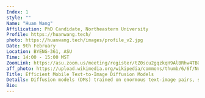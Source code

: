 ```yaml
---
Index: 1
style: ""
Name: "Huan Wang"
Affilication: PhD Candidate, Northeastern University
Profile: https://huanwang.tech/
photo: https://huanwang.tech/images/profile_v2.jpg
Date: 9th February
Location: BYENG-361, ASU
Time: 14:00 - 15:00 MST
ZoomLink: https://asu.zoom.us/meeting/register/tZ0scu2gqzkqH9AlBRhw4TBQBlU2a4ZsC_ZV
aff_photo: https://upload.wikimedia.org/wikipedia/commons/thumb/6/6f/Northeastern_seal.svg/800px-Northeastern_seal.svg.png
Title: Efficient Mobile Text-to-Image Diffusion Models
Details: Diffusion models (DMs) trained on enormous text-image pairs, such as Stable Diffusion, DALL-E, have revolutionized the field visual information generation with their exceptional quality. However, the superior quality of these models is offset by their substantial size and the consequent slow inference speed, a challenge that becomes even more pronounced on mobile devices. In this talk, I will first discuss the challenges of running text-to-image DMs on mobile devices. Then, I shall introduce our NeurIPS’23 work, “SnapFusion -- Text-to-Image Diffusion Model on Mobile Devices within Two Seconds”, which is known as the first approach that can achieve text-to-image generation in less than 2 seconds on a mobile device. Particularly, I shall explain how we significantly improve the inference efficiency through a joint optimization of the network architecture and training strategy. Other relevant works (e.g., Google's recent work, MobileDiffusion) will also be discussed. Finally, a summary and outlook of the mobile DMs in the future will conclude the talk.
Bio: 
---
```

